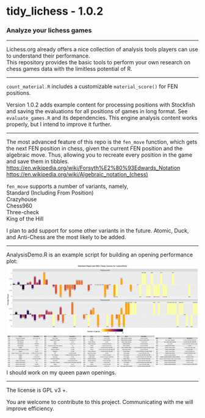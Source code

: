 # tidy_lichess - 1.0.2
### Analyze your lichess games

---

Lichess.org already offers a nice collection of analysis tools players can use to understand their performance.  
This repository provides the basic tools to perform your own research on chess games data with the limitless potential of R.

---

`count_material.R` includes a customizable `material_score()` for FEN positions.

Version 1.0.2 adds example content for processing positions with Stockfish and saving the evaluations for all positions of games in long format.
See `evaluate_games.R` and its dependencies. This engine analysis content works properly, but I intend to improve it further.

---

The most advanced feature of this repo is the `fen_move` function, which gets the 
next FEN position in chess, given the current FEN position and the algebraic 
move. Thus, allowing you to recreate every position in the game and save them in tibbles.  
https://en.wikipedia.org/wiki/Forsyth%E2%80%93Edwards_Notation  
https://en.wikipedia.org/wiki/Algebraic_notation_(chess)

`fen_move` supports a number of variants, namely,  
Standard (Including From Position)  
Crazyhouse    
Chess960  
Three-check  
King of the Hill

I plan to add support for some other variants in the future. Atomic, Duck, and Anti-Chess are the most likely to be added.

---

AnalysisDemo.R is an example script for building an opening performance plot:
![Opening Analysis Plot](ECO_plot.png)
I should work on my queen pawn openings.

---

The license is GPL v3 +.

You are welcome to contribute to this project. Communicating with me will improve efficiency.
